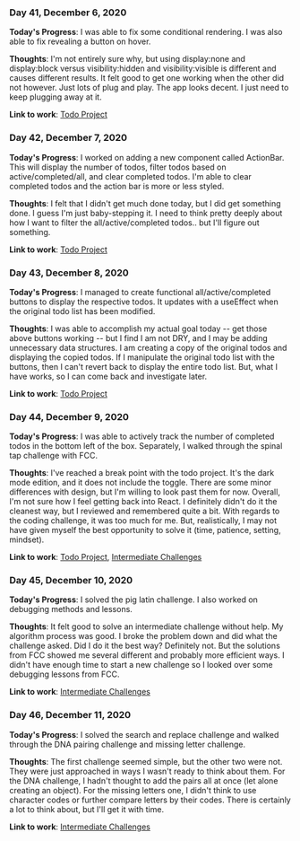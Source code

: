### Day 41, December 6, 2020

**Today's Progress**: I was able to fix some conditional rendering. I was also able to fix revealing a button on hover.

**Thoughts**: I'm not entirely sure why, but using display:none and display:block versus visibility:hidden and visibility:visible is different and causes different results. It felt good to get one working when the other did not however.  Just lots of plug and play.  The app looks decent. I just need to keep plugging away at it.

**Link to work**: [Todo Project](https://github.com/jdemarc/react-todos)

### Day 42, December 7, 2020

**Today's Progress**: I worked on adding a new component called ActionBar.  This will display the number of todos, filter todos based on active/completed/all, and clear completed todos. I'm able to clear completed todos and the action bar is more or less styled.

**Thoughts**: I felt that I didn't get much done today, but I did get something done. I guess I'm just baby-stepping it. I need to think pretty deeply about how I want to filter the all/active/completed todos.. but I'll figure out something.

**Link to work**: [Todo Project](https://github.com/jdemarc/react-todos)

### Day 43, December 8, 2020

**Today's Progress**: I managed to create functional all/active/completed buttons to display the respective todos. It updates with a useEffect when the original todo list has been modified.

**Thoughts**: I was able to accomplish my actual goal today -- get those above buttons working -- but I find I am not DRY, and I may be adding unnecessary data structures.  I am creating a copy of the original todos and displaying the copied todos.  If I manipulate the original todo list with the buttons, then I can't revert back to display the entire todo list. But, what I have works, so I can come back and investigate later.

**Link to work**: [Todo Project](https://github.com/jdemarc/react-todos)

### Day 44, December 9, 2020

**Today's Progress**: I was able to actively track the number of completed todos in the bottom left of the box. Separately, I walked through the spinal tap challenge with FCC.

**Thoughts**: I've reached a break point with the todo project. It's the dark mode edition, and it does not include the toggle. There are some minor differences with design, but I'm willing to look past them for now. Overall, I'm not sure how I feel getting back into React. I definitely didn't do it the cleanest way, but I reviewed and remembered quite a bit. With regards to the coding challenge, it was too much for me. But, realistically, I may not have given myself the best opportunity to solve it (time, patience, setting, mindset).

**Link to work**: [Todo Project](https://github.com/jdemarc/react-todos), [Intermediate Challenges](https://github.com/jdemarc/100-days-of-code/tree/main/fcc-js-algorithms-dstructures/intermediate-algorithm-scripting)

### Day 45, December 10, 2020

**Today's Progress**: I solved the pig latin challenge. I also worked on debugging methods and lessons.

**Thoughts**: It felt good to solve an intermediate challenge without help. My algorithm process was good. I broke the problem down and did what the challenge asked. Did I do it the best way? Definitely not. But the solutions from FCC showed me several different and probably more efficient ways. I didn't have enough time to start a new challenge so I looked over some debugging lessons from FCC.

**Link to work**: [Intermediate Challenges](https://github.com/jdemarc/100-days-of-code/tree/main/fcc-js-algorithms-dstructures/intermediate-algorithm-scripting)

### Day 46, December 11, 2020

**Today's Progress**: I solved the search and replace challenge and walked through the DNA pairing challenge and missing letter challenge.

**Thoughts**: The first challenge seemed simple, but the other two were not. They were just approached in ways I wasn't ready to think about them. For the DNA challenge, I hadn't thought to add the pairs all at once (let alone creating an object). For the missing letters one, I didn't think to use character codes or further compare letters by their codes. There is certainly a lot to think about, but I'll get it with time.

**Link to work**: [Intermediate Challenges](https://github.com/jdemarc/100-days-of-code/tree/main/fcc-js-algorithms-dstructures/intermediate-algorithm-scripting)